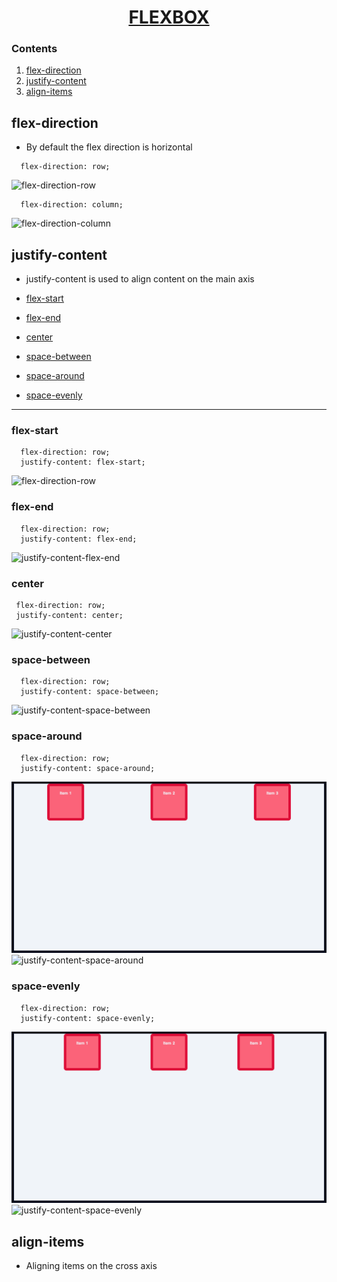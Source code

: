 <h1 align="center"><a href="https://www.youtube.com/watch?v=phWxA89Dy94">FLEXBOX</a></h1>

### Contents

1. [flex-direction](#flex-direction)
2. [justify-content](#justify-content)
3. [align-items](#align-items)


## flex-direction

- By default the flex direction is horizontal
```
  flex-direction: row;
```

<img width="300" alt="flex-direction-row" src="https://github.com/1337encrypted/zet/assets/46808309/de2e1c50-60c5-4a9e-bf09-e5ece237bf49">

```
  flex-direction: column;
```

 <img width="300" alt="flex-direction-column" src="https://github.com/1337encrypted/zet/assets/46808309/16dc334e-4f0a-4179-9027-30b2f598f57d">


## justify-content

- justify-content is used to align content on the main axis

- [flex-start](#flex-start)
- [flex-end](#flex-end)
- [center](#center)
- [space-between](#space-between)
- [space-around](#space-around)
- [space-evenly](#space-evenly)

---

### flex-start

``` 
  flex-direction: row;
  justify-content: flex-start;
```

<img width="300" alt="flex-direction-row" src="https://github.com/1337encrypted/zet/assets/46808309/27577f88-1269-4b9d-b406-dfb50aef10f8">

### flex-end

``` 
  flex-direction: row;
  justify-content: flex-end;
```

<img width="300" alt="justify-content-flex-end" src="https://github.com/1337encrypted/zet/assets/46808309/7c0cfcc2-c169-44a2-97fc-c3fc1718347e">

### center

 ``` 
  flex-direction: row;
  justify-content: center;
```

<img width="300" alt="justify-content-center" src="https://github.com/1337encrypted/zet/assets/46808309/cc3d51d2-048b-4cd1-8746-87fe18f6e8ef">

### space-between

``` 
  flex-direction: row;
  justify-content: space-between;
```

<img width="300" alt="justify-content-space-between" src="https://github.com/1337encrypted/zet/assets/46808309/84d58244-d4ee-4716-8249-c6a20f28f249">

### space-around

``` 
  flex-direction: row;
  justify-content: space-around;
```

![](justify-content-space-around.png)
<img width="300" alt="justify-content-space-around" src="https://github.com/1337encrypted/zet/assets/46808309/8138fe6c-391c-4f1d-9a17-6a0235a004ec">

### space-evenly

``` 
  flex-direction: row;
  justify-content: space-evenly;
```

![](justify-content-space-evenly.png)
<img width="300" alt="justify-content-space-evenly" src="https://github.com/1337encrypted/zet/assets/46808309/8a3eecb9-ce07-4c13-9dd4-5b52c4a38963">

## align-items

- Aligning items on the cross axis
